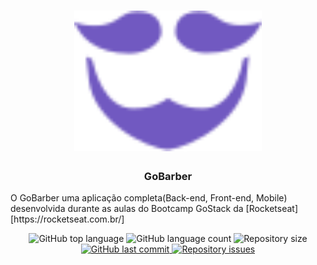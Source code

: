 <h1 align="center">
  <img alt="GoBarber" title="Fastfeet" src=".github/logo.svg" width="300px" />
</h1>

<h3 align="center">
  GoBarber
</h3>

<p>O GoBarber uma aplicação completa(Back-end, Front-end, Mobile) desenvolvida durante as aulas do Bootcamp GoStack da [Rocketseat][https://rocketseat.com.br/]</p>

<p align="center">
  <img alt="GitHub top language" src="https://img.shields.io/github/languages/top/leeonardovargas/gobarber.svg">
  
  <img alt="GitHub language count" src="https://img.shields.io/github/languages/count/leeonardovargas/gobarber.svg">
  
  <img alt="Repository size" src="https://img.shields.io/github/repo-size/leeonardovargas/gobarber.svg">

  <a href="https://github.com/leeonardovargas/gobarber/commits/master">
    <img alt="GitHub last commit" src="https://img.shields.io/github/last-commit/leeonardovargas/gobarber.svg">
  </a>
  
  <a href="https://github.com/leeonardovargas/gobarber/issues">
    <img alt="Repository issues" src="https://img.shields.io/github/issues/leeonardovargas/gobarber.svg">
  </a>
  
  <!-- <img alt="GitHub" src="https://img.shields.io/github/license/lukemorales/gobarber-api.svg">    -->
</p>